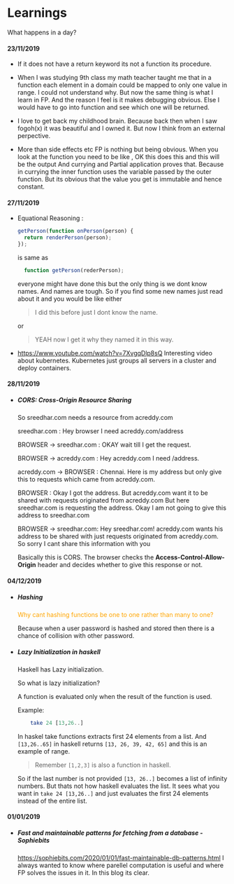 # Learnings

What happens in a day?

#### 23/11/2019

- If it does not have a return keyword its not a function its procedure.

- When I was studying 9th class my math teacher taught me that in a function each element in a domain could be mapped to only one value in range. I could not understand why. But now the same thing is what I learn in FP. And the reason I feel is it makes debugging obvious. Else I would have to go into function and see which one will be returned.

- I love to get back my childhood brain. Because back then when I saw fogoh(x) it was beautiful and I owned it. But now I think from an external perpective.

- More than side effects etc FP is nothing but being obvious. When you look at the function you need to be like , OK this does this and this will be the output And currying and Partial application proves that. Because in currying the inner function uses the variable passed by the outer function. But its obvious that the value you get is immutable and hence constant.

#### 27/11/2019

- Equational Reasoning :

  ```javascript
  getPerson(function onPerson(person) {
    return renderPerson(person);
  });
  ```

  is same as

  ```javascript
    function getPerson(rederPerson);
  ```

  everyone might have done this but the only thing is we dont know names. And names are tough.
  So if you find some new names just read about it and you would be like either

  > I did this before just I dont know the name.

  or

  > YEAH now I get it why they named it in this way.

- https://www.youtube.com/watch?v=7XvgqDlp8sQ
  Interesting video about kubernetes. Kubernetes just groups all servers in a cluster and deploy containers.

#### 28/11/2019

- ##### CORS: Cross-Origin Resource Sharing

  So sreedhar.com needs a resource from acreddy.com

  sreedhar.com : Hey browser I need acreddy.com/address

  BROWSER -> sreedhar.com : OKAY wait till I get the request.

  BROWSER -> acreddy.com : Hey acreddy.com I need /address.

  acreddy.com -> BROWSER : Chennai. Here is my address but only give this to requests
  which came from acreddy.com.

  BROWSER : Okay I got the address. But acreddy.com want it to be shared with requests originated from acreddy.com But here sreedhar.com is requesting the address. Okay I am not going to give this address to sreedhar.com

  BROWSER -> sreedhar.com: Hey sreedhar.com! acreddy.com wants his address to be shared with just requests originated from acreddy.com. So sorry I cant share this information with you

  Basically this is CORS. The browser checks the **Access-Control-Allow-Origin** header and decides whether to give this response or not.

#### 04/12/2019

- ##### Hashing

  <span style="color:orange;"> Why cant hashing functions be one to one rather than many to one?<span>

  Because when a user password is hashed and stored then there is a chance of collision with other password.

- ##### Lazy Initialization in haskell

  Haskell has Lazy initialization.

  So what is lazy initialization?

  A function is evaluated only when the result of the function is used.

  Example:

  ```haskell
      take 24 [13,26..]
  ```

  In haskel take functions extracts first 24 elements from a list. And `[13,26..65]` in haskell returns `[13, 26, 39, 42, 65]` and this is an example of range.

  > Remember `[1,2,3]` is also a function in haskell.

  So if the last number is not provided `[13, 26..]` becomes a list of infinity numbers. But thats not how haskell evaluates the list. It sees what you want in `take 24 [13,26..]` and just evaluates the first 24 elements instead of the entire list.
  

#### 01/01/2019

- ##### Fast and maintainable patterns for fetching from a database - Sophiebits
  https://sophiebits.com/2020/01/01/fast-maintainable-db-patterns.html
  I always wanted to know where parellel computation is useful and where FP solves the issues in it. In this blog its clear. 
